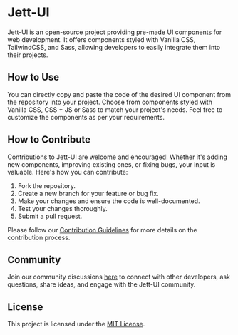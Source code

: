 # Jett-UI

Jett-UI is an open-source project providing pre-made UI components for web development. It offers components styled with Vanilla CSS, TailwindCSS, and Sass, allowing developers to easily integrate them into their projects.

## How to Use

You can directly copy and paste the code of the desired UI component from the repository into your project. Choose from components styled with Vanilla CSS, CSS + JS or Sass to match your project's needs. Feel free to customize the components as per your requirements.

## How to Contribute

Contributions to Jett-UI are welcome and encouraged! Whether it's adding new components, improving existing ones, or fixing bugs, your input is valuable. Here's how you can contribute:

1. Fork the repository.
2. Create a new branch for your feature or bug fix.
3. Make your changes and ensure the code is well-documented.
4. Test your changes thoroughly.
5. Submit a pull request.

Please follow our [Contribution Guidelines](CONTRIBUTING.md) for more details on the contribution process.

## Community

Join our community discussions [here]([link-to-discussions](https://github.com/rishilahoti/Jett-UI/discussions/1)) to connect with other developers, ask questions, share ideas, and engage with the Jett-UI community.

## License

This project is licensed under the [MIT License](LICENSE).
